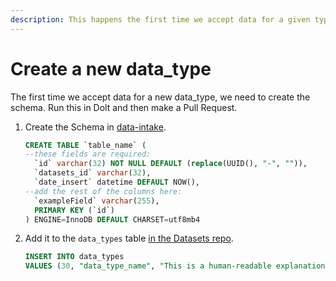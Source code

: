 ```yaml
---
description: This happens the first time we accept data for a given type.
---
```


# Create a new data\_type

The first time we accept data for a new data\_type, we need to create the schema. Run this in Dolt and then make a Pull Request.

1. Create the Schema in [data-intake](https://www.dolthub.com/repositories/pdap/data-intake).

   ```sql
   CREATE TABLE `table_name` (
   --these fields are required:
     `id` varchar(32) NOT NULL DEFAULT (replace(UUID(), "-", "")),
     `datasets_id` varchar(32),
     `date_insert` datetime DEFAULT NOW(),
   --add the rest of the columns here:
     `exampleField` varchar(255),
     PRIMARY KEY (`id`)
   ) ENGINE=InnoDB DEFAULT CHARSET=utf8mb4
   ```

2. Add it to the `data_types` table [in the Datasets repo](https://www.dolthub.com/repositories/pdap/datasets/data/master/data_types).

   ```sql
   INSERT INTO data_types
   VALUES (30, "data_type_name", "This is a human-readable explanation.")
   ```

